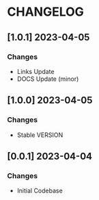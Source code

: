 # CHANGELOG

## [1.0.1] 2023-04-05
### Changes

- Links Update
- DOCS Update (minor)

## [1.0.0] 2023-04-05
### Changes

- Stable VERSION

## [0.0.1] 2023-04-04
### Changes

- Initial Codebase
